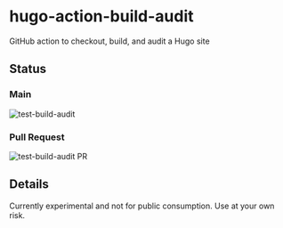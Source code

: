 # hugo-action-build-audit
GitHub action to checkout, build, and audit a Hugo site

## Status

### Main

![test-build-audit](https://github.com/danielfdickinson/hugo-action-build-audit/actions/workflows/test-build-audit.yml/badge.svg)

### Pull Request

![test-build-audit PR](https://github.com/danielfdickinson/hugo-action-build-audit/actions/workflows/test-build-audit.yml/badge.svg?event=pull_request)

## Details

Currently experimental and not for public consumption. Use at your own risk.
